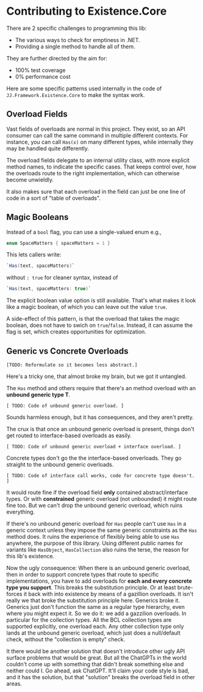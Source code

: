Contributing to Existence.Core
==============================

There are 2 specific challenges to programming this lib:

- The various ways to check for emptiness in .NET.
- Providing a single method to handle all of them.

They are further directed by the aim for:

- 100% test coverage
- 0% performance cost

Here are some specific patterns used internally in the code of `JJ.Framework.Existence.Core` to make the syntax work.


Overload Fields
---------------

Vast fields of overloads are normal in this project. They exist, so an API consumer can call the same command in multiple different contexts. For instance, you can call `Has(x)` on many different types, while internally they may be handled quite differently.

The overload fields delegate to an internal utility class, with more explicit method names, to indicate the specific cases. That keeps control over, how the overloads route to the right implementation, which can otherwise become unwieldly.

It also makes sure that each overload in the field can just be one line of code in a sort of "table of overloads".


Magic Booleans
--------------

Instead of a `bool` flag, you can use a single-valued enum e.g.,

```cs
enum SpaceMatters { spaceMatters = 1 }
```

This lets callers write:

```cs
`Has(text, spaceMatters)`
```

without `: true` for cleaner syntax, instead of

```cs
`Has(text, spaceMatters: true)`
```

The explicit boolean value option is still available. That's what makes it look like a magic boolean, of which you can leave out the value `true`.


A side-effect of this pattern, is that the overload that takes the magic boolean, does not have to swich on `true`/`false`. Instead, it can assume the flag is set, which creates opportunities for optimization.



Generic vs Concrete Overloads
-----------------------------

`[TODO: Reformulate so it becomes less abstract.]`

Here's a tricky one, that almost broke my brain, but we got it untangled.

The `Has` method and others require that there's an method overload with an __unbound generic type T__.

`[ TODO: Code of unbound generic overload. ]`

Sounds harmless enough, but it has consequences, and they aren't pretty.

The crux is that once an unbound generic overload is present, things don't get routed to interface-based overloads as easily.

`[ TODO: Code of unbound generic overload + interface overload. ]`

Concrete types don't go the the interface-based onverloads. They go straight to the unbound generic overloads.

`[ TODO: Code of interface call works, code for concrete type doesn't. ]`

It would route fine if the overload field __only__ contained abstract/interface types. Or with __constrained__ generic overload (not unbounded) it might route fine too. But we can't drop the unbound generic overload, which ruins everything.

If there's no unbound generic overload for `Has` people can't use `Has` in a generic context unless they impose the same generic constraints as the `Has` method does. It ruins the experience of flexibly being able to use `Has` anywhere, the purpose of this library. Using different public names for variants like `HasObject`, `HasCollection` also ruins the terse, the reason for this lib's existence.

Now the ugly consequence: When there is an unbound generic overload, then in order to support concrete types that route to specific implementations, you have to add overloads for __each and every concrete type you support__. This breaks the substitution principle. Or at least brute-forces it back with into existence by means of a gazillion overloads. It isn't really we that broke the substitution principle here. Generics broke it. Generics just don't function the same as a regular type hierarchy, even where you might expect it. So we do it: we add a gazzilion overloads. In particular for the collection types. All the BCL collection types are supported explicitly, one overload each. Any other collection type only lands at the unbound generic overload, which just does a null/default check, without the "collection is empty" check.

It there would be another solution that doesn't introduce other ugly API surface problems that would be great. But all the ChatGPTs in the world couldn't come up with something that didn't break something else and neither could I. Go ahead, ask ChatGPT. It'll claim your code style is bad, and it has the solution, but that "solution" breaks the overload field in other areas.